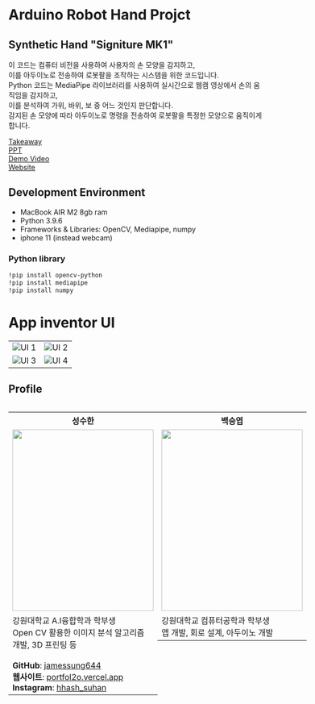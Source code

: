 # Arduino Robot Hand Projct

## Synthetic Hand "Signiture MK1"


이 코드는 컴퓨터 비전을 사용하여 사용자의 손 모양을 감지하고,  
이를 아두이노로 전송하여 로봇팔을 조작하는 시스템을 위한 코드입니다.  
Python 코드는 MediaPipe 라이브러리를 사용하여 실시간으로 웹캠 영상에서 손의 움직임을 감지하고,  
이를 분석하여 가위, 바위, 보 중 어느 것인지 판단합니다.  
감지된 손 모양에 따라 아두이노로 명령을 전송하여 로봇팔을 특정한 모양으로 움직이게 합니다.  

[Takeaway](https://github.com/jamessung644/Signiture-MK1/blob/main/UNIHAND%201Page본.pdf)  
[PPT](https://github.com/jamessung644/Signiture-MK1/blob/main/UNIHAND%20PPT%20자료%20김래원%2C%20백승엽%2C%20이현형%2C%20성수한.pdf)  
[Demo Video](https://youtu.be/KIa77oBFC2w)  
[Website](https://m.site.naver.com/1hFPm)

## Development Environment
* MacBook AIR M2 8gb ram
* Python 3.9.6
 * Frameworks & Libraries: OpenCV, Mediapipe, numpy
* iphone 11 (instead webcam)

### Python library
```bash
!pip install opencv-python
!pip install mediapipe
!pip install numpy
```

# App inventor UI
| | |
|---|---|
| ![UI 1](https://github.com/jamessung644/Signiture-MK1/blob/main/img/UI1.png) | ![UI 2](https://github.com/jamessung644/Signiture-MK1/blob/main/img/UI2.png) |
| ![UI 3](https://github.com/jamessung644/Signiture-MK1/blob/main/img/UI3.png) | ![UI 4](https://github.com/jamessung644/Signiture-MK1/blob/main/img/UI4.png) |




## Profile
<div style="display: flex;">
  <div style="flex: 50%;">
    <!-- First Table -->
    <table>
      <tr>
        <th>성수한</th>
      </tr>
      <tr>
        <td>
          <img src="https://github.com/jamessung644/Signiture-MK1/assets/39661528/fd00379c-ddeb-459a-8376-bb3e4a03fc33" width="280" height="360"/>
        </td>
      </tr>
      <tr>
        <td>강원대학교 A.I융합학과 학부생 <br>Open CV 활용한 이미지 분석 알고리즘 개발, 3D 프린팅 등 <br><br> <strong>GitHub</strong>: <a href="https://github.com/jamessung644">jamessung644</a> <br> <strong>웹사이트</strong>: <a href="https://portfol2o.vercel.app">portfol2o.vercel.app</a> <br> <strong>Instagram</strong>: <a href="https://www.instagram.com/hhash_suhan/">hhash_suhan</a></td>
      </tr>
    </table>
  </div>
  <div style="flex: 50%;">
    <!-- Second Table -->
    <table>
      <tr>
        <th>백승엽</th>
      </tr>
      <tr>
        <td>
          <img src="백승엽의 이미지 URL" width="280" height="360"/>
        </td>
      </tr>
      <tr>
        <td>강원대학교 컴퓨터공학과 학부생 <br>앱 개발, 회로 설계, 아두이노 개발</td>
      </tr>
    </table>
  </div>
</div>




